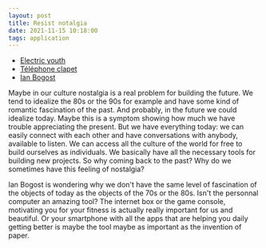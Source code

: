 ```yaml
---
layout: post
title: Resist notalgia
date: 2021-11-15 10:18:00
tags: application
---
```


- [Electric youth](https://www.youtube.com/watch?v=mqy98hcMV9w)
- [Téléphone clapet](https://www.slate.fr/story/218880/generation-z-telephone-clapet)
- [Ian Bogost](http://bogost.com/)

Maybe in our culture nostalgia is a real problem for building the future. We tend to idealize the 80s or the 90s for example and have some kind of romantic fascination of the past. And probably, in the future we could idealize today. Maybe this is a symptom showing how much we have trouble appreciating the present. But we have everything today: we can easily connect with each other and have conversations with anybody, available to listen. We can access all the culture of the world for free to build ourselves as individuals. We basically have all the necessary tools for building new projects. So why coming back to the past? Why do we sometimes have this feeling of nostalgia?

Ian Bogost is wondering why we don't have the same level of fascination of the objects of today as the objects of the 70s or the 80s. Isn't the personnal computer an amazing tool? The internet box or the game console, motivating you for your fitness is actually really important for us and beautiful. Or your smartphone with all the apps that are helping you daily getting better is maybe the tool maybe as important as the invention of paper.